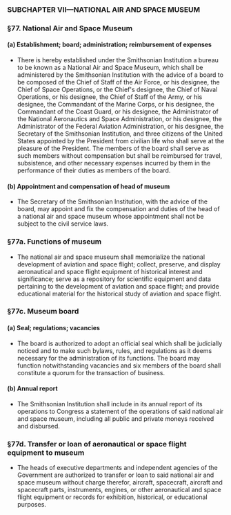### SUBCHAPTER VII—NATIONAL AIR AND SPACE MUSEUM

### §77. National Air and Space Museum
#### (a) Establishment; board; administration; reimbursement of expenses
* There is hereby established under the Smithsonian Institution a bureau to be known as a National Air and Space Museum, which shall be administered by the Smithsonian Institution with the advice of a board to be composed of the Chief of Staff of the Air Force, or his designee, the Chief of Space Operations, or the Chief's designee, the Chief of Naval Operations, or his designee, the Chief of Staff of the Army, or his designee, the Commandant of the Marine Corps, or his designee, the Commandant of the Coast Guard, or his designee, the Administrator of the National Aeronautics and Space Administration, or his designee, the Administrator of the Federal Aviation Administration, or his designee, the Secretary of the Smithsonian Institution, and three citizens of the United States appointed by the President from civilian life who shall serve at the pleasure of the President. The members of the board shall serve as such members without compensation but shall be reimbursed for travel, subsistence, and other necessary expenses incurred by them in the performance of their duties as members of the board.

#### (b) Appointment and compensation of head of museum
* The Secretary of the Smithsonian Institution, with the advice of the board, may appoint and fix the compensation and duties of the head of a national air and space museum whose appointment shall not be subject to the civil service laws.

### §77a. Functions of museum
* The national air and space museum shall memorialize the national development of aviation and space flight; collect, preserve, and display aeronautical and space flight equipment of historical interest and significance; serve as a repository for scientific equipment and data pertaining to the development of aviation and space flight; and provide educational material for the historical study of aviation and space flight.

### §77c. Museum board
#### (a) Seal; regulations; vacancies
* The board is authorized to adopt an official seal which shall be judicially noticed and to make such bylaws, rules, and regulations as it deems necessary for the administration of its functions. The board may function notwithstanding vacancies and six members of the board shall constitute a quorum for the transaction of business.

#### (b) Annual report
* The Smithsonian Institution shall include in its annual report of its operations to Congress a statement of the operations of said national air and space museum, including all public and private moneys received and disbursed.

### §77d. Transfer or loan of aeronautical or space flight equipment to museum
* The heads of executive departments and independent agencies of the Government are authorized to transfer or loan to said national air and space museum without charge therefor, aircraft, spacecraft, aircraft and spacecraft parts, instruments, engines, or other aeronautical and space flight equipment or records for exhibition, historical, or educational purposes.